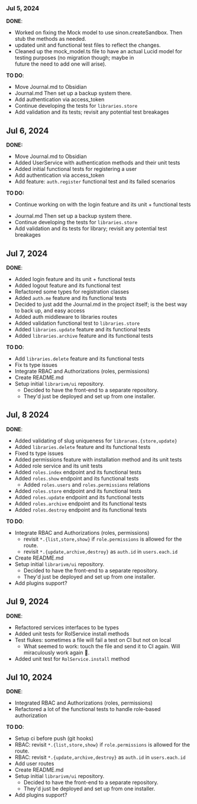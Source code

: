 ### Jul 5, 2024

**DONE**:

- Worked on fixing the Mock model to use sinon.createSandbox. Then stub the methods as needed.
- updated unit and functional test files to reflect the changes.
- Cleaned up the mock_model.ts file to have an actual Lucid model for testing purposes (no migration though; maybe in  
  future the need to add one will arise).

**TO DO**:

- Move Journal.md to Obsidian
- Journal.md Then set up a backup system there.
- Add authentication via access_token
- Continue developing the tests for `libraries.store`
- Add validation and its tests; revisit any potential test breakages

## Jul 6, 2024

**DONE:**

* Move Journal.md to Obsidian
* Added UserService with authentication methods and their unit tests
* Added initial functional tests for registering a user
* Add authentication via access_token
* Add feature: `auth.register` functional test and its failed scenarios

**TO DO:**

* Continue working on with the login feature and its unit + functional tests

- Journal.md Then set up a backup system there.
- Continue developing the tests for `libraries.store`
- Add validation and its tests for library; revisit any potential test breakages

## Jul 7, 2024

**DONE**:

* Added login feature and its unit + functional tests
* Added logout feature and its functional test
* Refactored some types for registration classes
* Added `auth.me` feature and its functional tests
* Decided to just add the Journal.md in the project itself; is the best way to back up, and easy access
* Added auth middleware to libraries routes
* Added validation functional test to `libraries.store`
* Added `libraries.update` feature and its functional tests
* Added `libraries.archive` feature and its functional tests

**TO DO**:

* Add `libraries.delete` feature and its functional tests
* Fix ts type issues
* Integrate RBAC and Authorizations (roles, permissions)
* Create README.md
* Setup initial `librarivm/ui` repository.
  * Decided to have the front-end to a separate repository.
  * They'd just be deployed and set up from one installer.

## Jul, 8 2024

**DONE**:

* Added validating of slug uniqueness for `librarues.{store,update}`
* Added `libraries.delete` feature and its functional tests
* Fixed ts type issues
* Added permissions feature with installation method and its unit tests
* Added role service and its unit tests
* Added `roles.index` endpoint and its functional tests
* Added `roles.show` endpoint and its functional tests
  * Added `roles.users` and `roles.permissions` relations
* Added `roles.store` endpoint and its functional tests
* Added `roles.update` endpoint and its functional tests
* Added `roles.archive` endpoint and its functional tests
* Added `roles.destroy` endpoint and its functional tests

**TO DO**:

* Integrate RBAC and Authorizations (roles, permissions)
  * revisit `*.{list,store,show}` if `role.permissions` is allowed for the route.
  * revisit `*.{update,archive,destroy}` as `auth.id` in `users.each.id`
* Create README.md
* Setup initial `librarivm/ui` repository.
  * Decided to have the front-end to a separate repository.
  * They'd just be deployed and set up from one installer.
* Add plugins support?

## Jul 9, 2024

**DONE**:

* Refactored services interfaces to be types
* Added unit tests for RolService install methods
* Test flukes: sometimes a file will fail a test on CI but not on local
  * What seemed to work: touch the file and send it to CI again. Will miraculously work again 🤷.
* Added unit test for `RolService.install` method

## Jul 10, 2024

**DONE**:

* Integrated RBAC and Authorizations (roles, permissions)
* Refactored a lot of the functional tests to handle role-based authorization

**TO DO**:

* Setup ci before push (git hooks)
* RBAC: revisit `*.{list,store,show}` if `role.permissions` is allowed for the route.
* RBAC: revisit `*.{update,archive,destroy}` as `auth.id` in `users.each.id`
* Add user routes
* Create README.md
* Setup initial `librarivm/ui` repository.
  * Decided to have the front-end to a separate repository.
  * They'd just be deployed and set up from one installer.
* Add plugins support?
